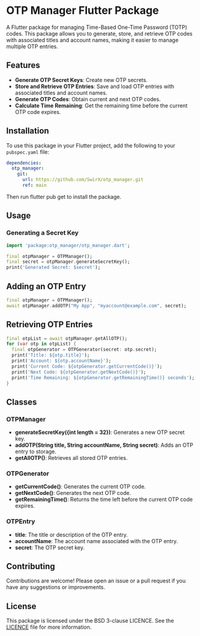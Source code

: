 # OTP Manager Flutter Package

A Flutter package for managing Time-Based One-Time Password (TOTP) codes. This package allows you to generate, store, and retrieve OTP codes with associated titles and account names, making it easier to manage multiple OTP entries.

## Features

- **Generate OTP Secret Keys**: Create new OTP secrets.
- **Store and Retrieve OTP Entries**: Save and load OTP entries with associated titles and account names.
- **Generate OTP Codes**: Obtain current and next OTP codes.
- **Calculate Time Remaining**: Get the remaining time before the current OTP code expires.

## Installation

To use this package in your Flutter project, add the following to your `pubspec.yaml` file:

```yaml
dependencies:
  otp_manager:
    git:
      url: https://github.com/SwirX/otp_manager.git
      ref: main
```

Then run flutter pub get to install the package.

## Usage

### Generating a Secret Key

```dart
import 'package:otp_manager/otp_manager.dart';

final otpManager = OTPManager();
final secret = otpManager.generateSecretKey();
print('Generated Secret: $secret');
```

## Adding an OTP Entry

```dart
final otpManager = OTPManager();
await otpManager.addOTP("My App", "myaccount@example.com", secret);
```

## Retrieving OTP Entries

```dart
final otpList = await otpManager.getAllOTP();
for (var otp in otpList) {
  final otpGenerator = OTPGenerator(secret: otp.secret);
  print('Title: ${otp.title}');
  print('Account: ${otp.accountName}');
  print('Current Code: ${otpGenerator.getCurrentCode()}');
  print('Next Code: ${otpGenerator.getNextCode()}');
  print('Time Remaining: ${otpGenerator.getRemainingTime()} seconds');
}
```

## Classes

### OTPManager

- **generateSecretKey({int length = 32})**: Generates a new OTP secret key.
- **addOTP(String title, String accountName, String secret)**: Adds an OTP entry to storage.
- **getAllOTP()**: Retrieves all stored OTP entries.

### OTPGenerator

- **getCurrentCode()**: Generates the current OTP code.
- **getNextCode()**: Generates the next OTP code.
- **getRemainingTime()**: Returns the time left before the current OTP code expires.

### OTPEntry

- **title**: The title or description of the OTP entry.
- **accountName**: The account name associated with the OTP entry.
- **secret**: The OTP secret key.

## Contributing

Contributions are welcome! Please open an issue or a pull request if you have any suggestions or improvements.

## License

This package is licensed under the BSD 3-clause LICENCE. See the [LICENCE](https://github.com/SwirX/otp_manager/blob/main/LICENSE) file for more information.
